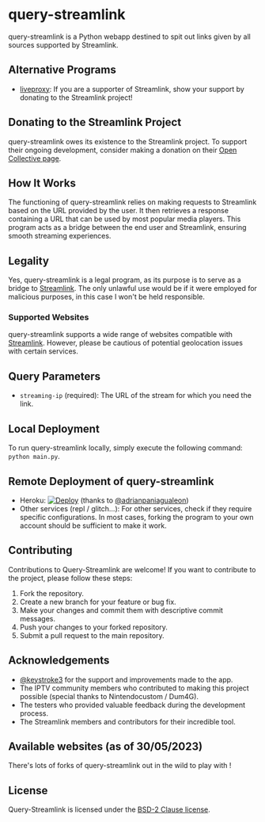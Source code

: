 # query-streamlink
query-streamlink is a Python webapp destined to spit out links given by all sources supported by Streamlink.

## Alternative Programs

- [liveproxy](https://github.com/back-to/liveproxy): If you are a supporter of Streamlink, show your support by donating to the Streamlink project!

## Donating to the Streamlink Project

query-streamlink owes its existence to the Streamlink project. To support their ongoing development, consider making a donation on their [Open Collective page](https://opencollective.com/streamlink).

## How It Works

The functioning of query-streamlink relies on making requests to Streamlink based on the URL provided by the user. It then retrieves a response containing a URL that can be used by most popular media players. This program acts as a bridge between the end user and Streamlink, ensuring smooth streaming experiences.

## Legality

Yes, query-streamlink is a legal program, as its purpose is to serve as a bridge to [Streamlink](https://github.com/streamlink/streamlink). The only unlawful use would be if it were employed for malicious purposes, in this case I won't be held responsible.

### Supported Websites

query-streamlink supports a wide range of websites compatible with [Streamlink](https://streamlink.github.io/plugin_matrix.html). However, please be cautious of potential geolocation issues with certain services.

## Query Parameters

- `streaming-ip` (required): The URL of the stream for which you need the link.

## Local Deployment

To run query-streamlink locally, simply execute the following command: `python main.py`.

## Remote Deployment of query-streamlink

- Heroku: [![Deploy](https://www.herokucdn.com/deploy/button.svg)](https://dashboard.heroku.com/new?template=https%3A%2F%2Fgithub.com%2FLaneSh4d0w%2Fquery-streamlink) (thanks to [@adrianpaniagualeon](https://github.com/adrianpaniagualeon))
- Other services (repl / glitch...): For other services, check if they require specific configurations. In most cases, forking the program to your own account should be sufficient to make it work.

## Contributing

Contributions to Query-Streamlink are welcome! If you want to contribute to the project, please follow these steps:

1. Fork the repository.
2. Create a new branch for your feature or bug fix.
3. Make your changes and commit them with descriptive commit messages.
4. Push your changes to your forked repository.
5. Submit a pull request to the main repository.

## Acknowledgements

- [@keystroke3](https://github.com/keystroke3) for the support and improvements made to the app.
- The IPTV community members who contributed to making this project possible (special thanks to Nintendocustom / Dum4G).
- The testers who provided valuable feedback during the development process.
- The Streamlink members and contributors for their incredible tool.

## Available websites (as of 30/05/2023)

There's lots of forks of query-streamlink out in the wild to play with !

## License

Query-Streamlink is licensed under the [BSD-2 Clause license](./LICENSE).
